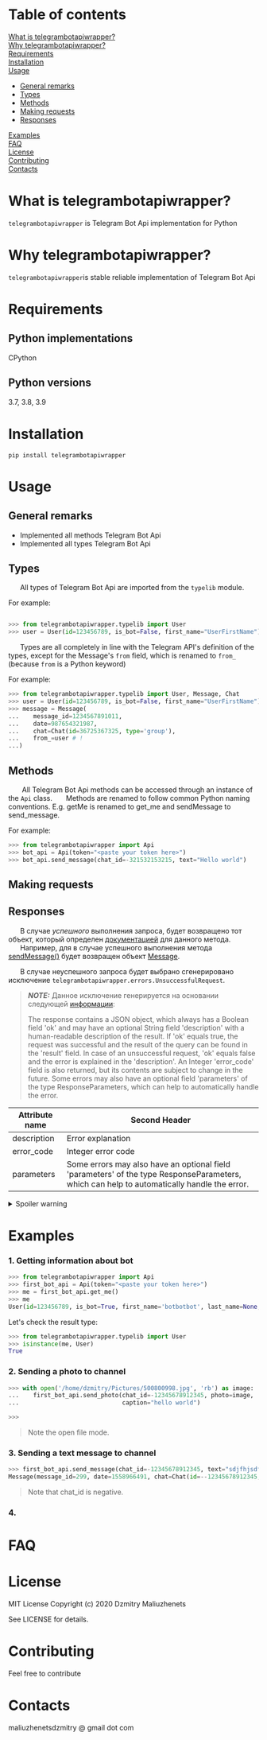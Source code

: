 # Table of contents
[What is telegrambotapiwrapper?](https://github.com/pynista/telegrambotapiwrapper#whatis)  
[Why telegrambotapiwrapper?](https://github.com/pynista/telegrambotapiwrapper#why)  
[Requirements](https://github.com/pynista/telegrambotapiwrapper#requirements)  
[Installation](https://github.com/pynista/telegrambotapiwrapper#installation)  
[Usage](https://github.com/pynista/telegrambotapiwrapper#usage)
- [General remarks](https://github.com/pynista/telegrambotapiwrapper#remarks)  
- [Types](https://github.com/pynista/telegrambotapiwrapper#types)
- [Methods](https://github.com/pynista/telegrambotapiwrapper#methods)
- [Making requests](https://github.com/pynista/telegrambotapiwrapper#requests)
- [Responses](https://github.com/pynista/telegrambotapiwrapper#responses)  

[Examples](https://github.com/pynista/telegrambotapiwrapper#examples)  
[FAQ](https://github.com/pynista/telegrambotapiwrapper#FAQ)  
[License](https://github.com/pynista/telegrambotapiwrapper#license)  
[Contributing](https://github.com/pynista/telegrambotapiwrapper#contributing)  
[Contacts](https://github.com/pynista/telegrambotapiwrapper#contacts)  


# What is telegrambotapiwrapper?<a name="whatis"></a>

`telegrambotapiwrapper` is Telegram Bot Api implementation for Python

# Why telegrambotapiwrapper?<a name="why"></a>

`telegrambotapiwrapper`is stable reliable implementation of Telegram Bot Api

# Requirements<a name="whatis"></a>

## Python implementations

CPython

## Python versions

3.7, 3.8, 3.9

# Installation<a name="whatis"></a>
```
pip install telegrambotapiwrapper
```
# Usage<a name="usage"></a>
## General remarks<a name="remarks"></a>
* Implemented all methods Telegram Bot Api
* Implemented all types Telegram Bot Api

## Types<a name="types"></a>
&nbsp;&nbsp;&nbsp;&nbsp;&nbsp;&nbsp;All types of Telegram Bot Api are imported from the `typelib` module.

For example:
```python

>>> from telegrambotapiwrapper.typelib import User
>>> user = User(id=123456789, is_bot=False, first_name="UserFirstName")
```

&nbsp;&nbsp;&nbsp;&nbsp;&nbsp;&nbsp;Types are all completely in line with the Telegram API's definition of the types, except for the Message's `from` field, which is renamed to `from_` (because `from` is a Python keyword)

For example:
```python
>>> from telegrambotapiwrapper.typelib import User, Message, Chat
>>> user = User(id=123456789, is_bot=False, first_name="UserFirstName")
>>> message = Message(
...    message_id=1234567891011,
...    date=987654321987,
...    chat=Chat(id=36725367325, type='group'),
...    from_=user # !
...)
```

## Methods<a name="methods"></a>

&nbsp;&nbsp;&nbsp;&nbsp;&nbsp;&nbsp; All Telegram Bot Api methods can be accessed through an instance of the `Api` class. 
&nbsp;&nbsp;&nbsp;&nbsp;&nbsp;&nbsp;Methods are renamed to follow common Python naming conventions. E.g. getMe is renamed to get_me and sendMessage to send_message.

For example:
```python
>>> from telegrambotapiwrapper import Api
>>> bot_api = Api(token="<paste your token here>")
>>> bot_api.send_message(chat_id=-321532153215, text="Hello world")
```

## Making requests<a name="requests"></a>
## Responses<a name="responses"></a>
&nbsp;&nbsp;&nbsp;&nbsp;&nbsp;&nbsp;В случае *успешного* выполнения запроса, будет возвращено тот объект, который определен [документацией](https://core.telegram.org/bots/api#available-methods) для данного метода.  
&nbsp;&nbsp;&nbsp;&nbsp;&nbsp;&nbsp;Например, для в случае успешного выполнения метода [sendMessage()](https://core.telegram.org/bots/api#sendmessage) будет возвращен объект [Message](https://core.telegram.org/bots/api#message).

&nbsp;&nbsp;&nbsp;&nbsp;&nbsp;&nbsp;В случае неуспешного запроса будет выбрано сгенерировано исключение `telegrambotapiwrapper.errors.UnsuccessfulRequest`.  


> **_NOTE:_**  Данное исключение генерируется на основании  следующей [информации](https://core.telegram.org/bots/api#making-requests):
> 
> The response contains a JSON object, which always has a Boolean field 'ok' and may have an optional String field 'description' with a human-readable description of the result. If 'ok' equals true, the request was successful and the result of the query can be found in the 'result' field. In case of an unsuccessful request, 'ok' equals false and the error is explained in the 'description'. An Integer 'error_code' field is also returned, but its contents are subject to change in the future. Some errors may also have an optional field 'parameters' of the type ResponseParameters, which can help to automatically handle the error.


Attribute name | Second Header
------------ | -------------
description | Error explanation
error_code |  Integer error code
parameters |  Some errors may also have an optional field 'parameters' of the type ResponseParameters, which can help to automatically handle the error.


<details>
  <summary>Spoiler warning</summary>
  
  Spoiler text. Note that it's important to have a space after the summary tag. You should be able to write any markdown you want inside the `<details>` tag... just make sure you close `<details>` afterward.
  
  ```javascript
  console.log("I'm a code block!");
  ```
  
</details>


# Examples<a name="examples"></a>
### 1. Getting information about bot
```python
>>> from telegrambotapiwrapper import Api
>>> first_bot_api = Api(token="<paste your token here>")
>>> me = first_bot_api.get_me()
>>> me
User(id=123456789, is_bot=True, first_name='botbotbot', last_name=None, username='ttesttesstttestbot', language_code=None)
```
Let's check the result type:
```python
>>> from telegrambotapiwrapper.typelib import User
>>> isinstance(me, User)
True
```

### 2. Sending a photo to channel
```python
>>> with open('/home/dzmitry/Pictures/500800998.jpg', 'rb') as image:
...    first_bot_api.send_photo(chat_id=-12345678912345, photo=image,
...                             caption="hello world")

>>>
```
>  Note the open file mode.
### 3. Sending a text message to channel
```python
>>> first_bot_api.send_message(chat_id=-12345678912345, text="sdjfhjsdfbjdbvhj")
Message(message_id=299, date=1558966491, chat=Chat(id=--12345678912345, type='channel', title='FooFoo', username='lalalalalalala', first_name=None, last_name=None, all_members_are_administrators=None, photo=None, description=None, invite_link=None, pinned_message=None, sticker_set_name=None, can_set_sticker_set=None), from_user=None, forward_from=None, forward_from_chat=None, forward_from_message_id=None, forward_signature=None, forward_sender_name=None, forward_date=None, reply_to_message=None, edit_date=None, media_group_id=None, author_signature=None, text='sdjfhjsdfbjdbvhj', entities=None, caption_entities=None, audio=None, document=None, animation=None, game=None, photo=None, sticker=None, video=None, voice=None, video_note=None, caption=None, contact=None, location=None, venue=None, poll=None, new_chat_members=None, left_chat_member=None, new_chat_title=None, new_chat_photo=None, delete_chat_photo=None, group_chat_created=None, supergroup_chat_created=None, channel_chat_created=None, migrate_to_chat_id=None, migrate_from_chat_id=None, pinned_message=None, invoice=None, successful_payment=None, connected_website=None, passport_data=None)
```
>  Note that chat_id is negative.
### 4.
# FAQ<a name="FAQ"></a>
# License<a name="license"></a>
MIT License
Copyright (c) 2020 Dzmitry Maliuzhenets

See LICENSE for details.
# Contributing<a name="contributing"></a>
Feel free to contribute

# Contacts<a name="contacts"></a>
maliuzhenetsdzmitry @ gmail dot com